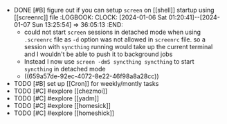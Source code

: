 - DONE [#B] figure out if you can setup `screen` on [[shell]] startup using [[screenrc]] file
  :LOGBOOK:
  CLOCK: [2024-01-06 Sat 01:20:41]--[2024-01-07 Sun 13:25:54] =>  36:05:13
  :END:
	- could not start `screen` sessions in detached mode when using `.screenrc` file as `-d` option was not allowed in `screenrc` file.
	  so a session with `syncthing` running would take up the current terminal and I wouldn't be able to push it to background jobs
	- Instead I now use `screen -dmS syncthing syncthing` to start `syncthing` in detached mode
	- ((659a57de-92ec-4072-8e22-46f98a8a28cc))
- TODO [#B] set up [[Cron]] for weekly/montly tasks
- TODO [#C] #explore [[chezmoi]]
- TODO [#C] #explore [[yadm]]
- TODO [#C] #explore [[homesick]]
- TODO [#C] #explore [[homeshick]]